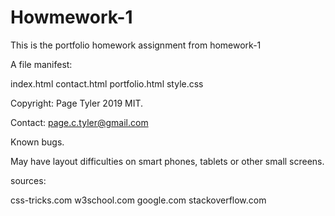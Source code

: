 # Howmework-1
This is the portfolio homework assignment from homework-1

A file manifest:

index.html
contact.html
portfolio.html
style.css

Copyright:  Page Tyler 2019  MIT.

Contact:  page.c.tyler@gmail.com

Known bugs.
 
May have layout difficulties on smart phones, tablets or other small screens.

sources:

css-tricks.com
w3school.com
google.com
stackoverflow.com

